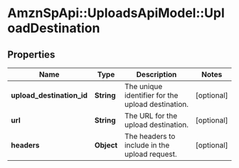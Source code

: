 # AmznSpApi::UploadsApiModel::UploadDestination

## Properties
Name | Type | Description | Notes
------------ | ------------- | ------------- | -------------
**upload_destination_id** | **String** | The unique identifier for the upload destination. | [optional] 
**url** | **String** | The URL for the upload destination. | [optional] 
**headers** | **Object** | The headers to include in the upload request. | [optional] 

